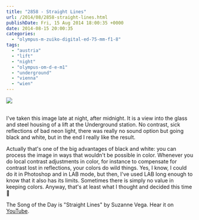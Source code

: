 ```yaml
---
title: "2858 - Straight Lines"
url: /2014/08/2858-straight-lines.html
publishDate: Fri, 15 Aug 2014 18:00:35 +0000
date: 2014-08-15 20:00:35
categories: 
  - "olympus-m-zuiko-digital-ed-75-mm-f1-8"
tags: 
  - "austria"
  - "lift"
  - "night"
  - "olympus-om-d-e-m1"
  - "underground"
  - "vienna"
  - "wien"
---
```

<div class="container">
<div class="center"><a target="_blank" href="https://d25zfm9zpd7gm5.cloudfront.net/1200x1200/2014/20140728_000557_lr.jpg"><img src="https://d25zfm9zpd7gm5.cloudfront.net/0600x0600/2014/20140728_000557_lr.jpg" /></a></div>
</div>
<br />

I've taken this image late at night, after midnight. It is a view into the glass and steel housing of a lift at the Underground station. No contrast, sick reflections of bad neon light, there was really no sound option but going black and white, but in the end I really like the result.

Actually that's one of the big advantages of black and white: you can process the image in ways that wouldn't be possible in color. Whenever you do local contrast adjustments in color, for instance to compensate for contrast lost in reflections, your colors do wild things. Yes, I know, I could do it in Photoshop and in LAB mode, but then, I've used LAB long enough to know that it also has its limits. Sometimes there is simply no value in keeping colors. Anyway, that's at least what I thought and decided this time 🙂

The Song of the Day is "Straight Lines" by Suzanne Vega. Hear it on <a href="https://www.youtube.com/watch?v=F7jVzJYgz68" target="_blank">YouTube</a>.
